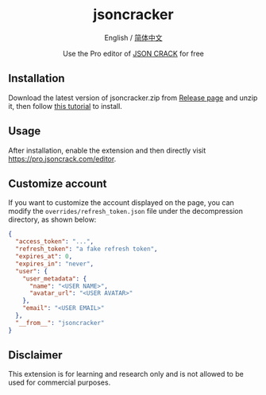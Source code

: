 <div align="center">

<h1 align="center">jsoncracker</h1>

English / [简体中文](./README_CN.md)

Use the Pro editor of [JSON CRACK](https://pro.jsoncrack.com/) for free
</div>


## Installation

Download the latest version of jsoncracker.zip from [Release page](https://github.com/jooooock/jsoncracker/releases) and unzip it, then follow [this tutorial](https://developer.chrome.com/docs/extensions/get-started/tutorial/hello-world#load-unpacked) to install.


## Usage

After installation, enable the extension and then directly visit https://pro.jsoncrack.com/editor.


## Customize account

If you want to customize the account displayed on the page, you can modify the `overrides/refresh_token.json` file under the decompression directory, as shown below:

```json
{
  "access_token": "...",
  "refresh_token": "a fake refresh token",
  "expires_at": 0,
  "expires_in": "never",
  "user": {
    "user_metadata": {
      "name": "<USER NAME>",
      "avatar_url": "<USER AVATAR>"
    },
    "email": "<USER EMAIL>"
  },
  "__from__": "jsoncracker"
}
```

## Disclaimer

This extension is for learning and research only and is not allowed to be used for commercial purposes.
